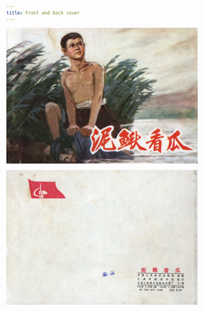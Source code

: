 ```yaml
---
title: Front and back cover
---
```


![niqiu cover](./../../images/niqiu/seifert0397_nqkg_0001_0.jpg)

![niqiu cover](./../../images/niqiu/seifert0397_nqkg_0062_0.jpg)
